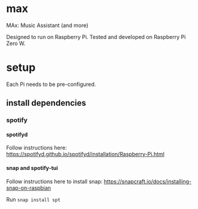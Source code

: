 # max
MAx: Music Assistant (and more)

Designed to run on Raspberry Pi.  Tested and developed on Raspberry Pi Zero W.

# setup
Each Pi needs to be pre-configured.
## install dependencies
### spotify
#### spotifyd
Follow instructions here: https://spotifyd.github.io/spotifyd/installation/Raspberry-Pi.html

#### snap and spotify-tui
Follow instructions here to install snap: https://snapcraft.io/docs/installing-snap-on-raspbian

Run `snap install spt`

